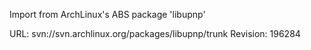 Import from ArchLinux's ABS package 'libupnp'

URL: svn://svn.archlinux.org/packages/libupnp/trunk
Revision: 196284
